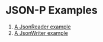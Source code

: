 # JSON-P Examples

1. [A JsonReader example](jsonReader/README.md)
2. [A JsonWriter example](jsonWriter/README.md)
